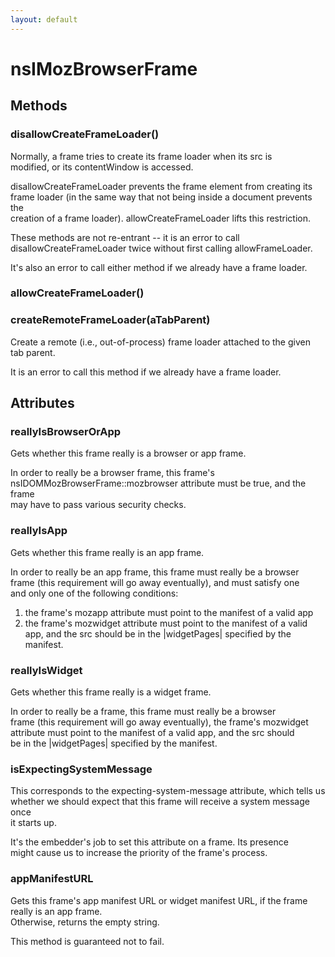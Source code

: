 ```yaml
---
layout: default
---
```


# nsIMozBrowserFrame #

## Methods ##

### disallowCreateFrameLoader() ###
  
Normally, a frame tries to create its frame loader when its src is  
modified, or its contentWindow is accessed.  
  
disallowCreateFrameLoader prevents the frame element from creating its  
frame loader (in the same way that not being inside a document prevents the  
creation of a frame loader).  allowCreateFrameLoader lifts this restriction.  
  
These methods are not re-entrant -- it is an error to call  
disallowCreateFrameLoader twice without first calling allowFrameLoader.  
  
It's also an error to call either method if we already have a frame loader.  
  

### allowCreateFrameLoader() ###

### createRemoteFrameLoader(aTabParent) ###
  
Create a remote (i.e., out-of-process) frame loader attached to the given  
tab parent.  
  
It is an error to call this method if we already have a frame loader.  
  

## Attributes ##

### reallyIsBrowserOrApp ###
  
Gets whether this frame really is a browser or app frame.  
  
In order to really be a browser frame, this frame's  
nsIDOMMozBrowserFrame::mozbrowser attribute must be true, and the frame  
may have to pass various security checks.  
  

### reallyIsApp ###
  
Gets whether this frame really is an app frame.  
  
In order to really be an app frame, this frame must really be a browser  
frame (this requirement will go away eventually), and must satisfy one  
and only one of the following conditions:  
1. the frame's mozapp attribute must point to the manifest of a valid app  
2. the frame's mozwidget attribute must point to the manifest of a valid  
app, and the src should be in the |widgetPages| specified by the manifest.  
  

### reallyIsWidget ###
  
Gets whether this frame really is a widget frame.  
  
In order to really be a frame, this frame must really be a browser  
frame (this requirement will go away eventually), the frame's mozwidget  
attribute must point to the manifest of a valid app, and the src should  
be in the |widgetPages| specified by the manifest.  
  

### isExpectingSystemMessage ###
  
This corresponds to the expecting-system-message attribute, which tells us  
whether we should expect that this frame will receive a system message once  
it starts up.  
  
It's the embedder's job to set this attribute on a frame.  Its presence  
might cause us to increase the priority of the frame's process.  
  

### appManifestURL ###
  
Gets this frame's app manifest URL or widget manifest URL, if the frame  
really is an app frame.  
Otherwise, returns the empty string.  
  
This method is guaranteed not to fail.  
  
